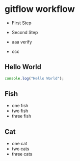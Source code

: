 # gitflow workflow

- First Step

- Second Step
- aaa verify
- ccc

## Hello World

```javascript
console.log("Hello World");
```

## Fish

- one fish
- two fish
- three fish

## Cat

- one cat
- two cats
- three cats
